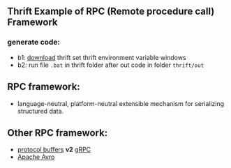 

## Thrift Example of RPC (Remote procedure call) Framework 
### generate code:
* b1: [download](http://www.apache.org/dyn/closer.cgi?path=/thrift/0.12.0/thrift-0.12.0.exe) thrift set thrift environment variable windows
* b2: run file ```.bat``` in thrift folder after out code in folder ```thrift/out``` 
## RPC framework:
+  language-neutral, platform-neutral extensible mechanism for serializing structured data.
## Other RPC framework:
+ [protocol buffers](https://developers.google.com/protocol-buffers/?hl=vi)  __v2__ [gRPC](https://grpc.io)
+ [Apache Avro](https://cwiki.apache.org/confluence/display/HADOOP2/Avro/)
